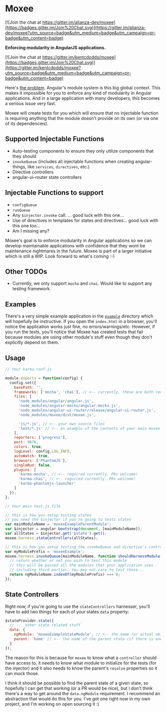 # Moxee

[![Join the chat at https://gitter.im/alianza-dev/moxee](https://badges.gitter.im/Join%20Chat.svg)](https://gitter.im/alianza-dev/moxee?utm_source=badge&utm_medium=badge&utm_campaign=pr-badge&utm_content=badge)

**Enforcing modularity in AngularJS applications.**

[![Join the chat at https://gitter.im/kentcdodds/moxee](https://badges.gitter.im/Join%20Chat.svg)](https://gitter.im/kentcdodds/moxee?utm_source=badge&utm_medium=badge&utm_campaign=pr-badge&utm_content=badge)

Here's [the problem](http://jsbin.com/kolaci/edit?html,js,output). Angular's module system is this big global context.
This makes it impossible for you to enforce any kind of modularity in Angular applications. And in a large application
with many developers, this becomes a serious issue very fast.

Moxee will create tests for you which will ensure that no injectable function is requiring anything that the module
doesn't provide on its own (or via one of its dependencies).

## Supported Injectable Functions

 - Auto-testing components to ensure they only utilize components that they should
 - `invokeQueue` (includes all injectable functions when creating angular-things, like `services`, `directives`, etc.)
 - Directive controllers
 - angular-ui-router state controllers

## Injectable Functions to support

 - `configQueue`
 - `runQueue`
 - Any `$injector.invoke` call. ... good luck with this one...
 - Use of directives in templates for states and directives... good luck with this one too...
 - Am I missing any?

Moxee's goal is to enforce modularity in Angular applications so we can develop maintainable applications with
confidence that they wont be maintenance nightmares in the future. Moxee is part of a larger initiative which is still
a WIP. Look forward to what's coming :-)

## Other TODOs

 - Currently, we only support `mocha` and `chai`. Would like to support any testing framework.

## Examples

There's a very simple example application in the [`example`](example) directory which will hopefully be instructive. If
you open the `index.html` in a browser, you'll notice the application works just fine, no errors/warnings/etc. However,
if you run the tests, you'll notice that Moxee has created tests that fail because modules are using other module's
stuff even though they don't explicitly depend on them.

## Usage

```javascript
// Your karma.conf.js

module.exports = function(config) {
  config.set({
    basePath: '',
    frameworks: ['mocha', 'chai'], // <-- currently, these are both required... PR welcome to make it work without that!
    files: [
      'node_modules/angular/angular.js',
      'node_modules/angular-mocks/angular-mocks.js',
      'node_modules/angular-ui-router/release/angular-ui-router.js',
      'node_modules/moxee/dist/moxee.js',

      'js/*.js', // <-- your own source files
      'test/*.js' // <-- an example of the contents of your main moxee setup test file is below
    ],
    reporters: ['progress'],
    port: 9876,
    colors: true,
    logLevel: config.LOG_INFO,
    autoWatch: true,
    browsers: ['PhantomJS'],
    singleRun: false,
    plugins: [
      'karma-mocha', // <-- required currently. PRs welcome!
      'karma-chai', // <-- required currently. PRs welcome!
      'karma-phantomjs-launcher'
    ]
  });
};
```

```javascript
// Your main test.js file

// this is how you setup testing states
// you need the $injector if you're going to tests states
var mainModuleName = 'moxeeExampleParentModule';
var $injector = angular.bootstrap(document, [mainModuleName]);
var allStates = $injector.get('$state').get();
moxee.harness.stateControllers(allStates);

// this is how you setup testing the invokeQueue and directive's controllers
var myModulePrefix = 'moxeeExample';
moxee.harness.invokeQueue(mainModuleName, function shouldHarnessModule(ngModuleName) {
  // return whether or not you wish to test this module
  // this will be passed all the modules that your application uses
  // including third parties. You may not care to test those...
  return ngModuleName.indexOf(myModulePrefix) === 0;
});
```

## State Controllers

Right now, if you're going to use the `stateControllers` harnesser, you'll have to add two things for each of your
states `data` property:

```javascript
$stateProvider.state({
  // ... other state related stuff
  data: {
    ngModule: 'moxeeExampleStateModule', // <-- the name (or actual object) of the module this state is being registered under
    parent: 'home' // <-- the name of the parent state (if there is one)
  }
});
```

The reason for this is because for `moxee` to know what a `controller` should have access to, it needs to know what
module to initialize for the tests (for the injector) and it also needs to know the parent's `resolve` properties so it
can mock those.

I think it should be possible to find the parent state of a given state, so hopefully I can get that working (or a PR
would be nice), but I don't think there's a way to get around the `data.ngModule` requirement. I recommend an
abstraction that would do this for you. I've got one right now in my own project, and I'm working on open sourcing it :)


